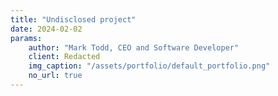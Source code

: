 ```yaml
---
title: "Undisclosed project"
date: 2024-02-02
params:
    author: "Mark Todd, CEO and Software Developer"
    client: Redacted
    img_caption: "/assets/portfolio/default_portfolio.png"
    no_url: true
---
```

